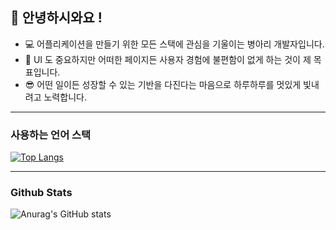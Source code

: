 ## 👋 안녕하시와요 !

* 💻 어플리케이션을 만들기 위한 모든 스택에 관심을 기울이는 병아리 개발자입니다.
* 🎨 UI 도 중요하지만 어떠한 페이지든 사용자 경험에 불편함이 없게 하는 것이 제 목표입니다.
* 😎 어떤 일이든 성장할 수 있는 기반을 다진다는 마음으로 하루하루를 멋있게 빛내려고 노력합니다.

-----
### 사용하는 언어 스택
[![Top Langs](https://github-readme-stats.vercel.app/api/top-langs/?username=novicePGT&layout=compact)](https://github.com/novicePGT/github-readme-stats)

-----
### Github Stats
![Anurag's GitHub stats](https://github-readme-stats.vercel.app/api?username=novicePGT&show_icons=true&theme=tokyonight)
